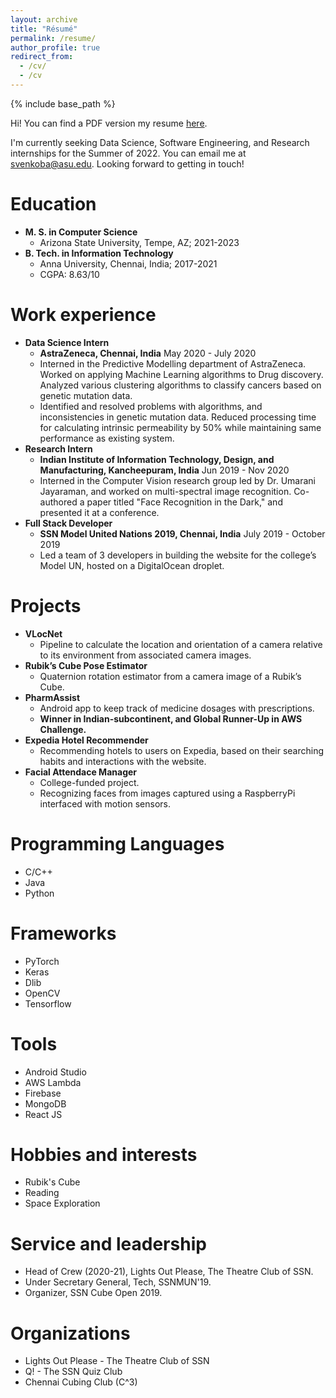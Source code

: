 ```yaml
---
layout: archive
title: "Résumé"
permalink: /resume/
author_profile: true
redirect_from:
  - /cv/
  - /cv
---
```


{% include base_path %}

Hi! 
You can find a PDF version my resume [here](https://drive.google.com/file/d/1-5CHz7Yrp7IAnbHOkF9sxoZDOIdHsEZr/view?usp=sharing).

I'm currently seeking Data Science, Software Engineering, and Research internships for the Summer of 2022. You can email me at [svenkoba@asu.edu](mailto:svenkoba@asu.edu). Looking forward to getting in touch!

Education
======
* <strong>M. S. in Computer Science</strong>
    * Arizona State University, Tempe, AZ; 2021-2023
* <strong>B. Tech. in Information Technology</strong>
    * Anna University, Chennai, India; 2017-2021
    * CGPA: 8.63/10

Work experience
======
* <strong>Data Science Intern</strong>
    * <strong>AstraZeneca, Chennai, India</strong> May 2020 - July 2020
    * Interned in the Predictive Modelling department of AstraZeneca. Worked on applying Machine Learning algorithms to Drug discovery. Analyzed various clustering algorithms to classify cancers based on genetic mutation data. 
    * Identified and resolved problems with algorithms, and inconsistencies in genetic mutation data. Reduced processing
time for calculating intrinsic permeability by 50% while maintaining same performance as existing system.
* <strong>Research Intern</strong>
    * <strong>Indian Institute of Information Technology, Design, and Manufacturing, Kancheepuram, India</strong> Jun 2019 - Nov 2020
    * Interned in the Computer Vision research group led by Dr. Umarani Jayaraman, and worked on multi-spectral image recognition. Co-authored a paper titled "Face Recognition in the Dark," and presented it at a conference.
* <strong>Full Stack Developer</strong>
    * <strong>SSN Model United Nations 2019, Chennai, India</strong> July 2019 - October 2019
    * Led a team of 3 developers in building the website for the college’s Model UN, hosted on a DigitalOcean droplet.

Projects
======
* <strong>VLocNet</strong>
    * Pipeline to calculate the location and orientation of a camera relative to its environment from associated camera images.
* <strong>Rubik’s Cube Pose Estimator</strong>
    * Quaternion rotation estimator from a camera image of a Rubik’s Cube.
* <strong>PharmAssist</strong>
    * Android app to keep track of medicine dosages with prescriptions.
    * <strong>Winner in Indian-subcontinent, and Global Runner-Up in AWS Challenge.</strong>
* <strong>Expedia Hotel Recommender</strong>
    * Recommending hotels to users on Expedia, based on their searching habits and interactions with the website.
* <strong>Facial Attendace Manager</strong>
    * College-funded project.
    * Recognizing faces from images captured using a RaspberryPi interfaced with motion sensors.

Programming Languages
======
* C/C++
* Java
* Python

Frameworks
======
* PyTorch
* Keras
* Dlib
* OpenCV
* Tensorflow

Tools
======
* Android Studio
* AWS Lambda
* Firebase
* MongoDB
* React JS

Hobbies and interests
======
* Rubik's Cube
* Reading 
* Space Exploration 

Service and leadership
======
* Head of Crew (2020-21), Lights Out Please, The Theatre Club of SSN.
* Under Secretary General, Tech, SSNMUN'19.
* Organizer, SSN Cube Open 2019.

Organizations
======
* Lights Out Please - The Theatre Club of SSN
* Q! - The SSN Quiz Club
* Chennai Cubing Club (C^3)
